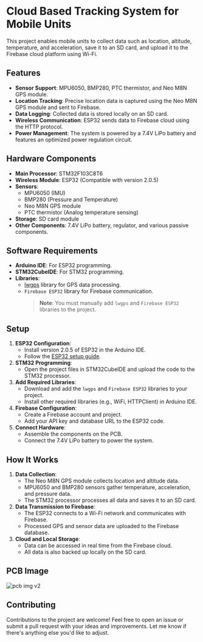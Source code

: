 # Cloud Based Tracking System for Mobile Units

This project enables mobile units to collect data such as location, altitude, temperature, and acceleration, save it to an SD card, and upload it to the Firebase cloud platform using Wi-Fi.

## Features
- **Sensor Support**: MPU6050, BMP280, PTC thermistor, and Neo M8N GPS module.
- **Location Tracking**: Precise location data is captured using the Neo M8N GPS module and sent to Firebase.
- **Data Logging**: Collected data is stored locally on an SD card.
- **Wireless Communication**: ESP32 sends data to Firebase cloud using the HTTP protocol.
- **Power Management**: The system is powered by a 7.4V LiPo battery and features an optimized power regulation circuit.

## Hardware Components
- **Main Processor**: STM32F103C8T6
- **Wireless Module**: ESP32 (Compatible with version 2.0.5)
- **Sensors**:
  - MPU6050 (IMU)
  - BMP280 (Pressure and Temperature)
  - Neo M8N GPS module
  - PTC thermistor (Analog temperature sensing)
- **Storage**: SD card module
- **Other Components**: 7.4V LiPo battery, regulator, and various passive components.

## Software Requirements
- **Arduino IDE**: For ESP32 programming.
- **STM32CubeIDE**: For STM32 programming.
- **Libraries**:
  - [lwgps](https://github.com/MaJerle/lwgps) library for GPS data processing.
  - `Firebase ESP32` library for Firebase communication.
    > **Note**: You must manually add `lwgps` and `Firebase ESP32` libraries to the project.

## Setup
1. **ESP32 Configuration**:
   - Install version 2.0.5 of ESP32 in the Arduino IDE.
   - Follow the [ESP32 setup guide](https://docs.espressif.com/projects/arduino-esp32/en/latest/).
2. **STM32 Programming**:
   - Open the project files in STM32CubeIDE and upload the code to the STM32 processor.
3. **Add Required Libraries**:
   - Download and add the `lwgps` and `Firebase ESP32` libraries to your project.
   - Install other required libraries (e.g., WiFi, HTTPClient) in Arduino IDE.
4. **Firebase Configuration**:
   - Create a Firebase account and project.
   - Add your API key and database URL to the ESP32 code.
5. **Connect Hardware**:
   - Assemble the components on the PCB.
   - Connect the 7.4V LiPo battery to power the system.

## How It Works
1. **Data Collection**:
   - The Neo M8N GPS module collects location and altitude data.
   - MPU6050 and BMP280 sensors gather temperature, acceleration, and pressure data.
   - The STM32 processor processes all data and saves it to an SD card.
2. **Data Transmission to Firebase**:
   - The ESP32 connects to a Wi-Fi network and communicates with Firebase.
   - Processed GPS and sensor data are uploaded to the Firebase database.
3. **Cloud and Local Storage**:
   - Data can be accessed in real time from the Firebase cloud.
   - All data is also backed up locally on the SD card.

## PCB Image

![pcb img v2](https://github.com/user-attachments/assets/b03a2557-d033-4c7a-805d-287bfa9ae8c4)

## Contributing

Contributions to the project are welcome! Feel free to open an issue or submit a pull request with your ideas and improvements.
Let me know if there's anything else you'd like to adjust.
